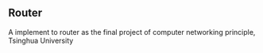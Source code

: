 ## Router
A implement to router as the final project of computer networking principle, Tsinghua University
